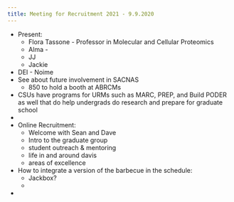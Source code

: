 ```yaml
---
title: Meeting for Recruitment 2021 - 9.9.2020
---
```


- Present:
	- Flora Tassone - Professor in Molecular and Cellular Proteomics
	- Alma -
	- JJ
	- Jackie
- DEI - Noime
- See about future involvement in SACNAS
	- 850 to hold a booth at ABRCMs
- CSUs have programs for URMs such as MARC, PREP, and Build PODER as well that do help undergrads do research and prepare for graduate school
-
- Online Recruitment:
	- Welcome with Sean and Dave
	- Intro to the graduate group
	- student outreach & mentoring
	- life in and around davis
	- areas of excellence
- How to integrate a version of the barbecue in the schedule:
	- Jackbox?
	-
-